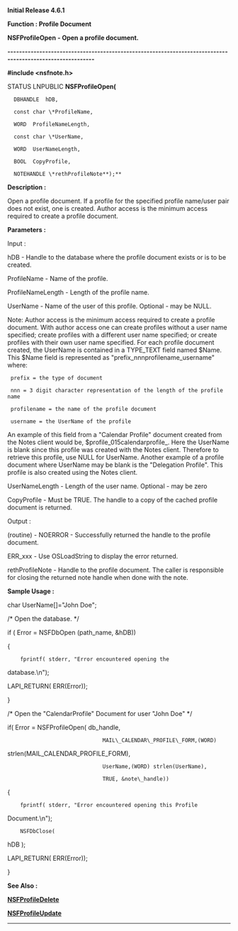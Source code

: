 




<!--
 /\* Font Definitions \*/
 @font-face
 {font-family:Courier;
 panose-1:2 7 4 9 2 2 5 2 4 4;}
@font-face
 {font-family:Helv;
 panose-1:2 11 6 4 2 2 2 3 2 4;}
@font-face
 {font-family:"Cambria Math";
 panose-1:2 4 5 3 5 4 6 3 2 4;}
 /\* Style Definitions \*/
 p.MsoNormal, li.MsoNormal, div.MsoNormal
 {margin-top:0cm;
 margin-right:0cm;
 margin-bottom:8.0pt;
 margin-left:0cm;
 line-height:107%;
 font-size:11.0pt;
 font-family:"Calibri",sans-serif;}
.MsoChpDefault
 {font-size:11.0pt;}
.MsoPapDefault
 {margin-bottom:8.0pt;
 line-height:107%;}
 /\* Page Definitions \*/
 @page WordSection1
 {size:612.0pt 792.0pt;
 margin:72.0pt 72.0pt 72.0pt 72.0pt;}
div.WordSection1
 {page:WordSection1;}
-->




**Initial Release 4.6.1**



**Function : Profile Document**



**NSFProfileOpen** **- Open a
profile document.**


**----------------------------------------------------------------------------------------------------------**



**#include <nsfnote.h>**



STATUS
LNPUBLIC **NSFProfileOpen(**  

      DBHANDLE  hDB,  

      const char \*ProfileName,  

      WORD  ProfileNameLength,  

      const char \*UserName,  

      WORD  UserNameLength,  

      BOOL  CopyProfile,  

      NOTEHANDLE \*rethProfileNote**);**



**Description :**



Open a
profile document.  If a profile for the specified profile name/user pair does
not exist, one is created.  Author access is the minimum access required to
create a profile document.


 


**Parameters :**



Input :  

hDB  -  Handle to the database where the profile document exists or is to be
created.  

  

ProfileName  -  Name of the profile.  

  

ProfileNameLength  -  Length of the profile name.  

  

UserName  -  Name of the user of this profile.  Optional - may be NULL.  

Note:  Author access is the minimum access required to create a profile
document.  With author access one can create profiles without a user name
specified; create profiles with a different user name specified; or create
profiles with their own user name specified.  For each profile document
created, the UserName is contained in a TYPE\_TEXT field named $Name.  This
$Name field is represented as "prefix\_nnnprofilename\_username" where:  

     prefix = the type of document  

     nnn = 3 digit character representation of the length of the profile name  

     profilename = the name of the profile document  

     username = the UserName of the profile  

An example of this field from a "Calendar Profile" document created
from the Notes client would be, $profile\_015calendarprofile\_.  Here the
UserName is blank since this profile was created with the Notes client. 
Therefore to retrieve this profile, use NULL for UserName.  Another example of
a profile document where UserName may be blank is the "Delegation
Profile".  This profile is also created using the Notes client.  

  

UserNameLength  -  Length of the user name.  Optional - may be zero  

  

CopyProfile  -  Must be TRUE.  The handle to a copy of the cached profile
document is returned.  

  




Output :  

(routine)  -  NOERROR - Successfully returned the handle to the profile
document.  

ERR\_xxx - Use OSLoadString to display the error returned.  

  

  

rethProfileNote  -  Handle to the profile document.  The caller is responsible
for closing the returned note handle when done with the note.  

  




 **Sample Usage :**



char
UserName[]="John Doe";


 


/\* Open the
database. \*/  

      

if ( Error = NSFDbOpen (path\_name, &hDB))  

{  

        fprintf( stderr, "Error encountered opening the
database.\n");


     
LAPI\_RETURN( ERR(Error));


}


 


/\* Open the
"CalendarProfile" Document for user "John Doe" \*/


 


if( Error =
NSFProfileOpen( db\_handle,  

                                  MAIL\_CALENDAR\_PROFILE\_FORM,(WORD)
strlen(MAIL\_CALENDAR\_PROFILE\_FORM),  

                                  UserName,(WORD) strlen(UserName),  

                                  TRUE, &note\_handle))  

{  

        fprintf( stderr, "Error encountered opening this Profile
Document.\n");


        NSFDbClose(
hDB );


     
LAPI\_RETURN( ERR(Error));


}


 **See Also :**


**[NSFProfileDelete](NSFProfileDelete.md)**


**[NSFProfileUpdate](NSFProfileUpdate.md)**



----------------------------------------------------------------------------------------------------------


 





